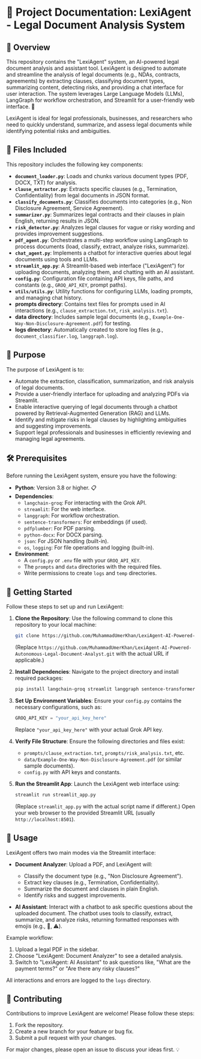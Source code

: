 # 📑 Project Documentation: LexiAgent - Legal Document Analysis System

## 🌟 Overview

This repository contains the "LexiAgent" system, an AI-powered legal document analysis and assistant tool. LexiAgent is designed to automate and streamline the analysis of legal documents (e.g., NDAs, contracts, agreements) by extracting clauses, classifying document types, summarizing content, detecting risks, and providing a chat interface for user interaction. The system leverages Large Language Models (LLMs), LangGraph for workflow orchestration, and Streamlit for a user-friendly web interface. 🚀

LexiAgent is ideal for legal professionals, businesses, and researchers who need to quickly understand, summarize, and assess legal documents while identifying potential risks and ambiguities.

## 📂 Files Included

This repository includes the following key components:

- **`document_loader.py`**: Loads and chunks various document types (PDF, DOCX, TXT) for analysis.
- **`clause_extractor.py`**: Extracts specific clauses (e.g., Termination, Confidentiality) from legal documents in JSON format.
- **`classify_documents.py`**: Classifies documents into categories (e.g., Non Disclosure Agreement, Service Agreement).
- **`summarizer.py`**: Summarizes legal contracts and their clauses in plain English, returning results in JSON.
- **`risk_detector.py`**: Analyzes legal clauses for vague or risky wording and provides improvement suggestions.
- **`pdf_agent.py`**: Orchestrates a multi-step workflow using LangGraph to process documents (load, classify, extract, analyze risks, summarize).
- **`chat_agent.py`**: Implements a chatbot for interactive queries about legal documents using tools and LLMs.
- **`streamlit_app.py`**: A Streamlit-based web interface ("LexiAgent") for uploading documents, analyzing them, and chatting with an AI assistant.
- **`config.py`**: Configuration file containing API keys, file paths, and constants (e.g., `GROQ_API_KEY`, prompt paths).
- **`utils/utils.py`**: Utility functions for configuring LLMs, loading prompts, and managing chat history.
- **prompts directory**: Contains text files for prompts used in AI interactions (e.g., `clause_extraction.txt`, `risk_analysis.txt`).
- **data directory**: Includes sample legal documents (e.g., `Example-One-Way-Non-Disclosure-Agreement.pdf`) for testing.
- **logs directory**: Automatically created to store log files (e.g., `document_classifier.log`, `langgraph.log`).

## 🎯 Purpose

The purpose of LexiAgent is to:

- Automate the extraction, classification, summarization, and risk analysis of legal documents.
- Provide a user-friendly interface for uploading and analyzing PDFs via Streamlit.
- Enable interactive querying of legal documents through a chatbot powered by Retrieval-Augmented Generation (RAG) and LLMs.
- Identify and mitigate risks in legal clauses by highlighting ambiguities and suggesting improvements.
- Support legal professionals and businesses in efficiently reviewing and managing legal agreements.

## 🛠️ Prerequisites

Before running the LexiAgent system, ensure you have the following:

- **Python**: Version 3.8 or higher. 📋
- **Dependencies**:
  - `langchain-groq`: For interacting with the Grok API.
  - `streamlit`: For the web interface.
  - `langgraph`: For workflow orchestration.
  - `sentence-transformers`: For embeddings (if used).
  - `pdfplumber`: For PDF parsing.
  - `python-docx`: For DOCX parsing.
  - `json`: For JSON handling (built-in).
  - `os`, `logging`: For file operations and logging (built-in).
- **Environment**:
  - A `config.py` or `.env` file with your `GROQ_API_KEY`.
  - The `prompts` and `data` directories with the required files.
  - Write permissions to create `logs` and `temp` directories.

## 🚀 Getting Started

Follow these steps to set up and run LexiAgent:

1. **Clone the Repository**:
   Use the following command to clone this repository to your local machine:
   ```bash
   git clone https://github.com/MuhammadUmerKhan/LexiAgent-AI-Powered-Autonomous-Legal-Document-Analyst.git
   ```
   (Replace `https://github.com/MuhammadUmerKhan/LexiAgent-AI-Powered-Autonomous-Legal-Document-Analyst.git` with the actual URL if applicable.)

2. **Install Dependencies**:
   Navigate to the project directory and install required packages:
   ```bash
   pip install langchain-groq streamlit langgraph sentence-transformers pdfplumber python-docx
   ```

3. **Set Up Environment Variables**:
   Ensure your `config.py` contains the necessary configurations, such as:
   ```python
   GROQ_API_KEY = "your_api_key_here"
   ```
   Replace `"your_api_key_here"` with your actual Grok API key.

4. **Verify File Structure**:
   Ensure the following directories and files exist:
   - `prompts/clause_extraction.txt`, `prompts/risk_analysis.txt`, etc.
   - `data/Example-One-Way-Non-Disclosure-Agreement.pdf` (or similar sample documents).
   - `config.py` with API keys and constants.

5. **Run the Streamlit App**:
   Launch the LexiAgent web interface using:
   ```bash
   streamlit run streamlit_app.py
   ```
   (Replace `streamlit_app.py` with the actual script name if different.) Open your web browser to the provided Streamlit URL (usually `http://localhost:8501`).

## 📝 Usage

LexiAgent offers two main modes via the Streamlit interface:

- **Document Analyzer**: Upload a PDF, and LexiAgent will:
  - Classify the document type (e.g., "Non Disclosure Agreement").
  - Extract key clauses (e.g., Termination, Confidentiality).
  - Summarize the document and clauses in plain English.
  - Identify risks and suggest improvements.

- **AI Assistant**: Interact with a chatbot to ask specific questions about the uploaded document. The chatbot uses tools to classify, extract, summarize, and analyze risks, returning formatted responses with emojis (e.g., 📄, ⚠️).

Example workflow:
1. Upload a legal PDF in the sidebar.
2. Choose "LexiAgent: Document Analyzer" to see a detailed analysis.
3. Switch to "LexiAgent: AI Assistant" to ask questions like, "What are the payment terms?" or "Are there any risky clauses?"

All interactions and errors are logged to the `logs` directory.

## 🤝 Contributing

Contributions to improve LexiAgent are welcome! Please follow these steps:

1. Fork the repository.
2. Create a new branch for your feature or bug fix.
3. Submit a pull request with your changes.

For major changes, please open an issue to discuss your ideas first. 💡
